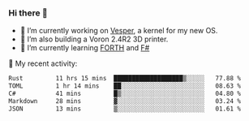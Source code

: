 ### Hi there 👋

<!--
**berkus/berkus** is a ✨ _special_ ✨ repository because its `README.md` (this file) appears on your GitHub profile.

Here are some ideas to get you started:

- 🔭 I’m currently working on ...
- 🌱 I’m currently learning ...
- 👯 I’m looking to collaborate on ...
- 🤔 I’m looking for help with ...
- 💬 Ask me about ...
- 📫 How to reach me: ...
- 😄 Pronouns: ...
- ⚡ Fun fact: ...
-->

- 🔭 I’m currently working on [Vesper](https://github.com/metta-systems/vesper), a kernel for my new OS.
- 🔭 I’m also building a Voron 2.4R2 3D printer.
- 🌱 I’m currently learning [FORTH](http://forth.com/starting-forth/) and [F#](https://fsharpforfunandprofit.com/)

💼 My recent activity:

<!--START_SECTION:waka-->

```txt
Rust         11 hrs 15 mins  ███████████████████▒░░░░░   77.88 %
TOML         1 hr 14 mins    ██░░░░░░░░░░░░░░░░░░░░░░░   08.63 %
C#           41 mins         █▒░░░░░░░░░░░░░░░░░░░░░░░   04.80 %
Markdown     28 mins         ▓░░░░░░░░░░░░░░░░░░░░░░░░   03.24 %
JSON         13 mins         ▒░░░░░░░░░░░░░░░░░░░░░░░░   01.61 %
```

<!--END_SECTION:waka-->
